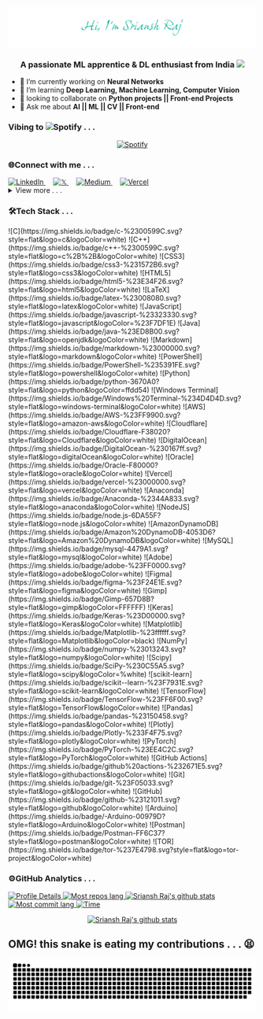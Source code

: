 <!-- ![Header](https://user-images.githubusercontent.com/99705533/208316424-31f5ff69-a15c-4f67-8bda-1e70d4d7c0dc.gif) -->
<img src="/Media/GH%20readme.png" alt="Header" align="center">
<h3 align="center">A passionate ML apprentice & DL enthusiast from India <img src="https://media.giphy.com/media/WUlplcMpOCEmTGBtBW/giphy.gif" width="30"></h3>

<!-- <p align="left"> <img src="https://komarev.com/ghpvc/?username=sriansh-raj&label=Profile%20views&color=0e75b6&style=flat" alt="sriansh-raj" /> </p> -->

<!-- <p align="left"> <a href="https://www.linkedin.com/in/sriansh-raj-pradhan-372939253/" target="blank"><img src="https://img.shields.io/twitter/follow/sriansh_?logo=twitter&style=for-the-badge" alt="sriansh_" /></a> </p> -->

- 🔭 I’m currently working on **Neural Networks**
- 🌱 I’m learning **Deep Learning, Machine Learning, Computer Vision**
- 👯 looking to collaborate on **Python projects || Front-end Projects**
- 💬 Ask me about **AI || ML || CV || Front-end**

### Vibing to <img alt="Spotify" height="17" width="17" src="https://www.freepnglogos.com/uploads/spotify-logo-png/file-spotify-logo-png-4.png"> . . .
<div align="center">

[![Spotify](https://novatorem-rho-dusky.vercel.app/api/spotify)](https://open.spotify.com/user/31ecnstfkylmalgb7pbte46pekpi)

</div>
<h3 align="left">🌐Connect with me . . .</h3>
  <td align="center" width="96">
    <a href="https://linkedin.com/in/sriansh-raj-pradhan-372939253" target="_blank">
      <img src="https://raw.githubusercontent.com/rahuldkjain/github-profile-readme-generator/master/src/images/icons/Social/linked-in-alt.svg" width="40" height="40" alt="LinkedIn" />
    </a>
  </td>
  &nbsp;&nbsp;&nbsp;
  <td align="center" width="96">
    <a href="https://twitter.com/sriansh_" target="_blank">
      <img src="https://img.freepik.com/premium-photo/twitter-logo-icon-illustration-vector_895118-5891.jpg" width="40" height="40" alt="𝕏" />
    </a>
  </td>
  &nbsp;&nbsp;&nbsp;
  <td align="center" width="96">
    <a href="https://medium.com/@srianshrajpradhan" target="_blank">
      <img src="https://encrypted-tbn0.gstatic.com/images?q=tbn:ANd9GcShuT6h7Q5r67T89Z1aNd_Q_nVyp-WD01AFEQ&s" width="40" height="40" alt="Medium" />
    </a>
  </td>
  &nbsp;&nbsp;&nbsp;
  <td align="center" width="96">
    <a href="https://vercel.com/sriansh-raj" target="_blank">
      <img src="https://assets.vercel.com/image/upload/front/favicon/vercel/180x180.png" width="40" height="40" alt="Vercel" />
    </a>
  </td>
<details> <summary>View more . . .</summary><br>
  <td align="center" width="96">
    <a href="https://www.leetcode.com/sriansh_" target="_blank">
      <img src="https://cdn.iconscout.com/icon/free/png-256/free-leetcode-3521542-2944960.png" width="40" height="40" alt="LeetCode" />
    </a>
  </td>
  <td align="center" width="96">
    <a href="https://stackoverflow.com/users/22050660" target="_blank">
      <img src="https://raw.githubusercontent.com/rahuldkjain/github-profile-readme-generator/master/src/images/icons/Social/stack-overflow.svg" width="40" height="40" alt="Stack Overflow" />
    </a>
  </td>
  <td align="center" width="96">
    <a href="https://kaggle.com/srianshrajpradhan" target="_blank">
      <img src="https://raw.githubusercontent.com/rahuldkjain/github-profile-readme-generator/master/src/images/icons/Social/kaggle.svg" width="40" height="40" alt="Kaggle" />
    </a>
  </td>
  <td align="center" width="96">
    <a href="https://www.codechef.com/users/sriansh_678" target="_blank">
      <img src="https://cdn.jsdelivr.net/npm/simple-icons@3.1.0/icons/codechef.svg" width="40" height="40" alt="CodeChef" />
    </a>
  </td>
  <td align="center" width="96">
    <a href="https://www.hackerrank.com/rajsriansh2003" target="_blank">
      <img src="https://raw.githubusercontent.com/rahuldkjain/github-profile-readme-generator/master/src/images/icons/Social/hackerrank.svg" width="40" height="40" alt="HackerRank" />
    </a>
  </td>
  <td align="center" width="96">
    <a href="https://www.hackerearth.com/@rajsriansh2003" target="_blank">
      <img src="https://raw.githubusercontent.com/rahuldkjain/github-profile-readme-generator/master/src/images/icons/Social/hackerearth.svg" width="40" height="40" alt="HackerEarth" />
    </a>
  </td>
  <td align="center" width="96">
    <a href="https://auth.geeksforgeeks.org/user/sriansh_raj" target="_blank">
      <img src="https://raw.githubusercontent.com/rahuldkjain/github-profile-readme-generator/master/src/images/icons/Social/geeks-for-geeks.svg" width="40" height="40" alt="GeeksforGeeks" />
    </a>
  </td>
  <td align="center" width="96">
    <a href="https://coderanch.com/u/424477/Sriansh-Raj" target="_blank">
      <img src="https://javaranch.com/images/javaranch-moose-logo.png" width="40" height="40" alt="Coderanch" />
    </a>
  </td>
  <td align="center" width="96">
    <a href="https://www.codingninjas.com/studio/profile/Sriansh" target="_blank">
      <img src="https://coursereport-s3-production.global.ssl.fastly.net/uploads/school/logo/1323/original/Coding_Ninjas_logo.jpeg" width="40" height="40" alt="Coding Ninjas" />
    </a>
  </td>
  <td align="center" width="96">
    <a href="https://www.theforage.com/profile/vninTm6Lgh6DJWTXJ?ref=vninTm6Lgh6DJWTXJ" target="_blank">
      <img src="https://cdn-assets.theforage.com/icons/forage/Forage_IconOnly_black.png" width="40" height="40" alt="Forage" />
    </a>
  </td>
  <td align="center" width="96">
    <a href="https://www.udemy.com/user/sriansh-raj-pradhan/" target="_blank">
      <img src="https://w7.pngwing.com/pngs/306/302/png-transparent-udemy-hd-logo.png" width="25" height="40" alt="Udemy" />
    </a>
  </td>
  <td align="center" width="96">
    <a href="https://open.spotify.com/user/31ecnstfkylmalgb7pbte46pekpi" target="_blank">
      <img src="https://www.freepnglogos.com/uploads/spotify-logo-png/file-spotify-logo-png-4.png" width="40" height="40" alt="Spotify" />
    </a>
  </td>
</details>

<h3 align="left">🛠Tech Stack . . .</h3>
![C](https://img.shields.io/badge/c-%2300599C.svg?style=flat&logo=c&logoColor=white) 
![C++](https://img.shields.io/badge/c++-%2300599C.svg?style=flat&logo=c%2B%2B&logoColor=white) 
![CSS3](https://img.shields.io/badge/css3-%231572B6.svg?style=flat&logo=css3&logoColor=white) 
![HTML5](https://img.shields.io/badge/html5-%23E34F26.svg?style=flat&logo=html5&logoColor=white) 
![LaTeX](https://img.shields.io/badge/latex-%23008080.svg?style=flat&logo=latex&logoColor=white) 
![JavaScript](https://img.shields.io/badge/javascript-%23323330.svg?style=flat&logo=javascript&logoColor=%23F7DF1E) 
![Java](https://img.shields.io/badge/java-%23ED8B00.svg?style=flat&logo=openjdk&logoColor=white) 
![Markdown](https://img.shields.io/badge/markdown-%23000000.svg?style=flat&logo=markdown&logoColor=white) 
![PowerShell](https://img.shields.io/badge/PowerShell-%235391FE.svg?style=flat&logo=powershell&logoColor=white) 
![Python](https://img.shields.io/badge/python-3670A0?style=flat&logo=python&logoColor=ffdd54) 
![Windows Terminal](https://img.shields.io/badge/Windows%20Terminal-%234D4D4D.svg?style=flat&logo=windows-terminal&logoColor=white) 
![AWS](https://img.shields.io/badge/AWS-%23FF9900.svg?style=flat&logo=amazon-aws&logoColor=white) 
![Cloudflare](https://img.shields.io/badge/Cloudflare-F38020?style=flat&logo=Cloudflare&logoColor=white) 
![DigitalOcean](https://img.shields.io/badge/DigitalOcean-%230167ff.svg?style=flat&logo=digitalOcean&logoColor=white) 
![Oracle](https://img.shields.io/badge/Oracle-F80000?style=flat&logo=oracle&logoColor=white) 
![Vercel](https://img.shields.io/badge/vercel-%23000000.svg?style=flat&logo=vercel&logoColor=white) 
![Anaconda](https://img.shields.io/badge/Anaconda-%2344A833.svg?style=flat&logo=anaconda&logoColor=white) 
![NodeJS](https://img.shields.io/badge/node.js-6DA55F?style=flat&logo=node.js&logoColor=white) 
![AmazonDynamoDB](https://img.shields.io/badge/Amazon%20DynamoDB-4053D6?style=flat&logo=Amazon%20DynamoDB&logoColor=white) 
![MySQL](https://img.shields.io/badge/mysql-4479A1.svg?style=flat&logo=mysql&logoColor=white) 
![Adobe](https://img.shields.io/badge/adobe-%23FF0000.svg?style=flat&logo=adobe&logoColor=white) 
![Figma](https://img.shields.io/badge/figma-%23F24E1E.svg?style=flat&logo=figma&logoColor=white) 
![Gimp](https://img.shields.io/badge/Gimp-657D8B?style=flat&logo=gimp&logoColor=FFFFFF) 
![Keras](https://img.shields.io/badge/Keras-%23D00000.svg?style=flat&logo=Keras&logoColor=white) 
![Matplotlib](https://img.shields.io/badge/Matplotlib-%23ffffff.svg?style=flat&logo=Matplotlib&logoColor=black) 
![NumPy](https://img.shields.io/badge/numpy-%23013243.svg?style=flat&logo=numpy&logoColor=white) 
![Scipy](https://img.shields.io/badge/SciPy-%230C55A5.svg?style=flat&logo=scipy&logoColor=%white) 
![scikit-learn](https://img.shields.io/badge/scikit--learn-%23F7931E.svg?style=flat&logo=scikit-learn&logoColor=white) 
![TensorFlow](https://img.shields.io/badge/TensorFlow-%23FF6F00.svg?style=flat&logo=TensorFlow&logoColor=white) 
![Pandas](https://img.shields.io/badge/pandas-%23150458.svg?style=flat&logo=pandas&logoColor=white) 
![Plotly](https://img.shields.io/badge/Plotly-%233F4F75.svg?style=flat&logo=plotly&logoColor=white) 
![PyTorch](https://img.shields.io/badge/PyTorch-%23EE4C2C.svg?style=flat&logo=PyTorch&logoColor=white) 
![GitHub Actions](https://img.shields.io/badge/github%20actions-%232671E5.svg?style=flat&logo=githubactions&logoColor=white) 
![Git](https://img.shields.io/badge/git-%23F05033.svg?style=flat&logo=git&logoColor=white) 
![GitHub](https://img.shields.io/badge/github-%23121011.svg?style=flat&logo=github&logoColor=white) 
![Arduino](https://img.shields.io/badge/-Arduino-00979D?style=flat&logo=Arduino&logoColor=white) 
![Postman](https://img.shields.io/badge/Postman-FF6C37?style=flat&logo=postman&logoColor=white) 
![TOR](https://img.shields.io/badge/tor-%237E4798.svg?style=flat&logo=tor-project&logoColor=white)



<h3 align="left">⚙️GitHub Analytics . . .</h3>
<a href="https://github.com/Sriansh-raj">
  <picture>
    <source media="(prefers-color-scheme: dark)" srcset="http://github-profile-summary-cards.vercel.app/api/cards/profile-details?username=Sriansh-raj&theme=gotham">
    <source media="(prefers-color-scheme: light)" srcset="http://github-profile-summary-cards.vercel.app/api/cards/profile-details?username=Sriansh-raj&theme=nord_bright">
    <img height="155em" src="http://github-profile-summary-cards.vercel.app/api/cards/profile-details?username=Sriansh-raj&theme=nord_bright" alt="Profile Details">
  </picture>

  <picture>
    <source media="(prefers-color-scheme: dark)" srcset="http://github-profile-summary-cards.vercel.app/api/cards/repos-per-language?username=Sriansh-raj&theme=gotham">
    <source media="(prefers-color-scheme: light)" srcset="http://github-profile-summary-cards.vercel.app/api/cards/repos-per-language?username=Sriansh-raj&theme=nord_bright">
    <img height="155em" src="http://github-profile-summary-cards.vercel.app/api/cards/repos-per-language?username=Sriansh-raj&theme=nord_bright" alt="Most repos lang">
  </picture>

  <picture>
    <source media="(prefers-color-scheme: dark)" srcset="http://github-profile-summary-cards.vercel.app/api/cards/stats?username=Sriansh-raj&theme=gotham">
    <source media="(prefers-color-scheme: light)" srcset="http://github-profile-summary-cards.vercel.app/api/cards/stats?username=Sriansh-raj&theme=nord_bright">
    <img height="157em" src="http://github-profile-summary-cards.vercel.app/api/cards/stats?username=Sriansh-raj&theme=nord_bright" alt="Sriansh Raj's github stats">
  </picture>

  <picture>
    <source media="(prefers-color-scheme: dark)" srcset="http://github-profile-summary-cards.vercel.app/api/cards/most-commit-language?username=Sriansh-raj&theme=gotham">
    <source media="(prefers-color-scheme: light)" srcset="http://github-profile-summary-cards.vercel.app/api/cards/most-commit-language?username=Sriansh-raj&theme=nord_bright">
    <img height="157em" src="http://github-profile-summary-cards.vercel.app/api/cards/most-commit-language?username=Sriansh-raj&theme=nord_bright" alt="Most commit lang">
  </picture>

  <picture>
    <source media="(prefers-color-scheme: dark)" srcset="http://github-profile-summary-cards.vercel.app/api/cards/productive-time?username=Sriansh-raj&theme=gotham&utcOffset=5.3">
    <source media="(prefers-color-scheme: light)" srcset="http://github-profile-summary-cards.vercel.app/api/cards/productive-time?username=Sriansh-raj&theme=nord_bright&utcOffset=5.3">
    <img height="157em" src="http://github-profile-summary-cards.vercel.app/api/cards/productive-time?username=Sriansh-raj&theme=nord_bright&utcOffset=5.3" alt="Time">
  </picture>

  <P align="center">
    <picture>
      <source media="(prefers-color-scheme: dark)" srcset="https://github-readme-streak-stats.herokuapp.com/?user=sriansh-raj&theme=dark">
      <source media="(prefers-color-scheme: light)" srcset="https://github-readme-streak-stats.herokuapp.com/?user=sriansh-raj&theme=nord_bright">
      <img height="160em" src="https://github-readme-streak-stats.herokuapp.com/?user=sriansh-raj&theme=nord_bright" alt="Sriansh Raj's github stats" />
    </picture>
  </P>
</a>


## OMG! this snake is eating my contributions . . . 😫
<!-- ![snake gif](https://github.com/Sriansh-raj/Sriansh-raj/blob/output/github-contribution-grid-snake.gif) -->
<picture>
  <source
    media="(prefers-color-scheme: dark)"
    srcset="https://raw.githubusercontent.com/Sriansh-raj/Sriansh-raj/output/github-contribution-grid-snake-dark.svg"
  />
  <source
    media="(prefers-color-scheme: light)"
    srcset="https://raw.githubusercontent.com/Sriansh-raj/Sriansh-raj/output/github-contribution-grid-snake.svg"
  />
  <img
    alt="github contribution grid snake animation"
    src="https://raw.githubusercontent.com/Sriansh-raj/Sriansh-raj/output/github-contribution-grid-snake.svg"
  />
</picture>

